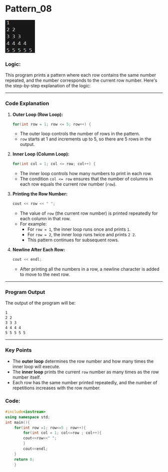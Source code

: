 # Pattern_08
![](./pics/Pattern_08.png)

### Logic:
This program prints a pattern where each row contains the same number repeated, and the number corresponds to the current row number. Here's the step-by-step explanation of the logic:

---

### Code Explanation

1. **Outer Loop (Row Loop):**
   ```cpp
   for(int row = 1; row <= 5; row++) {
   ```
   - The outer loop controls the number of rows in the pattern.
   - `row` starts at 1 and increments up to 5, so there are 5 rows in the output.

2. **Inner Loop (Column Loop):**
   ```cpp
   for(int col = 1; col <= row; col++) {
   ```
   - The inner loop controls how many numbers to print in each row.
   - The condition `col <= row` ensures that the number of columns in each row equals the current row number (`row`).

3. **Printing the Row Number:**
   ```cpp
   cout << row << " ";
   ```
   - The value of `row` (the current row number) is printed repeatedly for each column in that row.
   - For example:
     - For `row = 1`, the inner loop runs once and prints `1`.
     - For `row = 2`, the inner loop runs twice and prints `2 2`.
     - This pattern continues for subsequent rows.

4. **Newline After Each Row:**
   ```cpp
   cout << endl;
   ```
   - After printing all the numbers in a row, a newline character is added to move to the next row.

---

### Program Output

The output of the program will be:

```
1
2 2
3 3 3
4 4 4 4
5 5 5 5 5
```

---

### Key Points
- The **outer loop** determines the row number and how many times the inner loop will execute.
- The **inner loop** prints the current `row` number as many times as the row number itself.
- Each row has the same number printed repeatedly, and the number of repetitions increases with the row number.
### Code:
```cpp
#include<iostream>
using namespace std;
int main(){
    for(int row =1; row<=5 ; row++){
        for(int col = 1; col<=row ; col++){
        cout<<row<<" ";
        }
        cout<<endl;
    }
    return 0;
    }
``` 